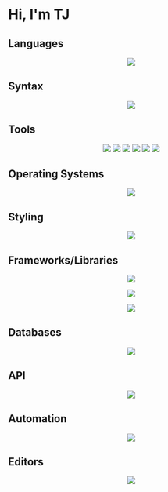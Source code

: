 # Hi, I'm TJ

## Languages
<p align="center">
  <img src="https://skillicons.dev/icons?i=c,cs,cpp,js,ts,py,swift,lua,java,go" />
</p>
  
## Syntax
<p align='center'>
  <img src="https://skillicons.dev/icons?i=gherkin,latex,md,regex" />
</p>

## Tools
<p align='center'>
  <img src="https://skillicons.dev/icons?i=cmake,jenkins,gradle" />
  <img src="https://skillicons.dev/icons?i=postman" />
  <img src="https://skillicons.dev/icons?i=npm,pnpm,yarn" />
  <img src="https://skillicons.dev/icons?i=git,github,gitlab" />
  <img src="https://skillicons.dev/icons?i=figma,blender" />
  <img src="https://skillicons.dev/icons?i=docker" />
</p>

## Operating Systems
<p align='center'>
  <img src="https://skillicons.dev/icons?i=apple,linux,arch,debian,ubuntu,windows" />
</p>

## Styling
<p align='center'>
  <img src="https://skillicons.dev/icons?i=figma,css,tailwind,lit" />
</p>

## Frameworks/Libraries
<p align='center'>
  <img src="https://skillicons.dev/icons?i=astro,nextjs" />
</p>
<p align='center'>
  <img src="https://skillicons.dev/icons?i=dotnet,opencv,qt" />
</p>
<p align='center'>
  <img src="https://skillicons.dev/icons?i=aws,azure,cloudflare,vercel" />
</p>

## Databases
<p align='center'>
  <img src="https://skillicons.dev/icons?i=mysql,mongodb,postgres,sqlite" />
</p>

## API
<p align='center'>
  <img src="https://skillicons.dev/icons?i=django,flask,fastapi" />
</p>

## Automation
<p align='center'>
  <img src="https://skillicons.dev/icons?i=cypress,selenium" />
</p>

## Editors
<p align='center'>
  <img src="https://skillicons.dev/icons?i=vscode,vim,emacs,visualstudio,obsidian" />
</p>
